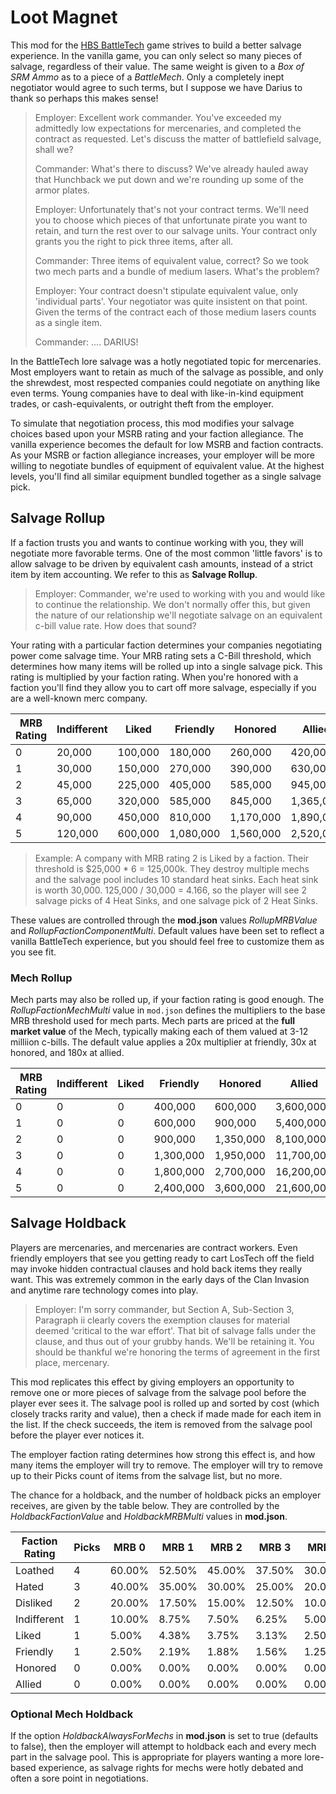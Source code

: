 # Loot Magnet
This mod for the [HBS BattleTech](http://battletechgame.com/) game strives to build a better salvage experience. In the vanilla game, you can only select so many pieces of salvage, regardless of their value. The same weight is given to a _Box of SRM Ammo_ as to a piece of a _BattleMech_. Only a completely inept negotiator would agree to such terms, but I suppose we have Darius to thank so perhaps this makes sense!

> Employer: Excellent work commander. You've exceeded my admittedly low expectations for mercenaries, and completed the contract as requested. Let's discuss the matter of battlefield salvage, shall we?
>
> Commander: What's there to discuss? We've already hauled away that Hunchback we put down and we're rounding up some of the armor plates.
>
> Employer: Unfortunately that's not your contract terms. We'll need you to choose which pieces of that unfortunate pirate you want to retain, and turn the rest over to our salvage units. Your contract only grants you the right to pick three items, after all.
>
> Commander: Three items of equivalent value, correct? So we took two mech parts and a bundle of medium lasers. What's the problem?
>
> Employer: Your contract doesn't stipulate equivalent value, only 'individual parts'. Your negotiator was quite insistent on that point. Given the terms of the contract each of those medium lasers counts as a single item.
>
> Commander: .... DARIUS!

In the BattleTech lore salvage was a hotly negotiated topic for mercenaries. Most employers want to retain as much of the salvage as possible, and only the shrewdest, most respected companies could negotiate on anything like even terms. Young companies have to deal with like-in-kind equipment trades, or cash-equivalents, or outright theft from the employer.

To simulate that negotiation process, this mod modifies your salvage choices based upon your MSRB rating and your faction allegiance. The vanilla experience becomes the default for low MSRB and faction contracts. As your MSRB or faction allegiance increases, your employer will be more willing to negotiate bundles of equipment of equivalent value. At the highest levels, you'll find all similar equipment bundled together as a single salvage pick.

## Salvage Rollup

If a faction trusts you and wants to continue working with you, they will negotiate more favorable terms. One of the most common 'little favors' is to allow salvage to be driven by equivalent cash amounts, instead of a strict item by item accounting. We refer to this as **Salvage Rollup**.

> Employer: Commander, we're used to working with you and would like to continue the relationship. We don't normally offer this, but given the nature of our relationship we'll negotiate salvage on an equivalent c-bill value rate. How does that sound?

Your rating with a particular faction determines your companies negotiating power come salvage time. Your MRB rating sets a C-Bill threshold, which determines how many items will be rolled up into a single salvage pick. This rating is multiplied by your faction rating. When you're honored with a faction you'll find they allow you to cart off more salvage, especially if you are a well-known merc company.

| MRB Rating | Indifferent | Liked | Friendly | Honored | Allied |
| -- | -- | -- | -- | -- | -- | 
| 0 | 20,000 | 100,000 | 180,000 | 260,000 | 420,000 |
| 1 | 30,000 | 150,000 | 270,000 | 390,000 | 630,000 | 
| 2 | 45,000 | 225,000 | 405,000 | 585,000 | 945,000 |
| 3 | 65,000 | 320,000 | 585,000 | 845,000 | 1,365,000 |
| 4 | 90,000 | 450,000 | 810,000 | 1,170,000 | 1,890,000 |
| 5 | 120,000 | 600,000 | 1,080,000 | 1,560,000 | 2,520,000 |

> Example: A company with MRB rating 2 is Liked by a faction. Their  threshold is $25,000 * 6 = 125,000k. They destroy multiple mechs and the salvage pool includes 10 standard heat sinks. Each heat sink is worth 30,000. 125,000 / 30,000 = 4.166, so the player will see 2 salvage picks of 4 Heat Sinks, and one salvage pick of 2 Heat Sinks.

These values are controlled through the **mod.json** values *RollupMRBValue* and *RollupFactionComponentMulti*. Default values have been set to reflect a vanilla BattleTech experience, but you should feel free to customize them as you see fit.

###  Mech Rollup
Mech parts may also be rolled up, if your faction rating is good enough. The _RollupFactionMechMulti_ value in `mod.json` defines the multipliers to the base MRB threshold used for mech parts. Mech parts are priced at the **full market value** of the Mech, typically making each of them valued at 3-12 milliion c-bills. The default value applies a 
20x multiplier at friendly, 30x at honored, and 180x at allied.

| MRB Rating | Indifferent | Liked | Friendly | Honored | Allied |
| -- | -- | -- | -- | -- | -- | 
| 0 | 0 | 0 | 400,000 | 600,000 | 3,600,000 |
| 1 | 0 | 0 | 600,000 | 900,000 | 5,400,000 | 
| 2 | 0 | 0 | 900,000 | 1,350,000 | 8,100,000 |
| 3 | 0 | 0 | 1,300,000 | 1,950,000 | 11,700,000 |
| 4 | 0 | 0 | 1,800,000 | 2,700,000 | 16,200,000 |
| 5 | 0 | 0 | 2,400,000 | 3,600,000 | 21,600,000 |

## Salvage Holdback

Players are mercenaries, and mercenaries are contract workers. Even friendly employers that see you getting ready to cart LosTech off the field may invoke hidden contractual clauses and hold back items they really want. This was extremely common in the early days of the Clan Invasion and anytime rare technology comes into play.

> Employer: I'm sorry commander, but Section A, Sub-Section 3, Paragraph ii clearly covers the exemption clauses for material deemed 'critical to the war effort'. That bit of salvage falls under the clause, and thus out of your grubby hands. We'll be retaining it. You should be thankful we're honoring the terms of agreement in the first place, mercenary.

This mod replicates this effect by giving employers an opportunity to remove one or more pieces of salvage from the salvage pool before the player ever sees it. The salvage pool is rolled up and sorted by cost (which closely tracks rarity and value), then a check if made made for each item in the list. If the check succeeds, the item is removed from the salvage pool before the player ever notices it.

The employer faction rating determines how strong this effect is, and how many items the employer will try to remove. The employer will try to remove up to their Picks count of items from the salvage list, but no more.

The chance for a holdback, and the number of holdback picks an employer receives, are given by the table below. They are controlled by the *HoldbackFactionValue* and *HoldbackMRBMulti* values in **mod.json**.

| Faction Rating | Picks | MRB 0 | MRB 1 | MRB 2 | MRB 3 | MRB 4 | MRB 5 |
| -- | -- | -- | -- | -- | -- | -- | -- |
| Loathed | 4 | 60.00% |52.50% | 45.00% | 37.50% | 30.00% | 22.50% |
| Hated | 3 | 40.00% | 35.00% | 30.00% | 25.00% | 20.00% | 15.00% |
| Disliked | 2 | 20.00% | 17.50% | 15.00% | 12.50% | 10.00% | 7.50% |
| Indifferent | 1 | 10.00% |8.75% | 7.50%| 6.25% | 5.00% | 3.75% |
| Liked | 1 | 5.00% | 4.38% | 3.75% | 3.13% | 2.50% | 1.88% |
| Friendly | 1 | 2.50% | 2.19% | 1.88% | 1.56% | 1.25% | 0.94% |
| Honored | 0 | 0.00% | 0.00% | 0.00% | 0.00% | 0.00% | 0.00% |
| Allied  | 0 | 0.00% | 0.00% | 0.00% | 0.00% | 0.00% | 0.00% |

### Optional Mech Holdback

If the option *HoldbackAlwaysForMechs* in **mod.json** is set to true (defaults to false), then the employer will attempt to holdback each and every mech part in the salvage pool. This is appropriate for players wanting a more lore-based experience, as salvage rights for mechs were hotly debated and often a sore point in negotiations.
